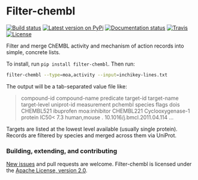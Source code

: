 # Filter-chembl

[![Build status](https://img.shields.io/pypi/status/filter-chembl)](https://pypi.org/project/filter-chembl/)
[![Latest version on PyPi](https://badge.fury.io/py/filter-chembl.svg)](https://pypi.org/project/filter-chembl/)
[![Documentation status](https://readthedocs.org/projects/filter-chembl/badge/?version=latest&style=flat-square)](https://readthedocs.org/projects/filter-chembl/)
[![Travis](https://travis-ci.org/dmyersturnbull/filter-chembl.svg?branch=master)](https://travis-ci.org/dmyersturnbull/filter-chembl)
[![License](https://img.shields.io/badge/License-Apache%202.0-blue.svg)](https://opensource.org/licenses/Apache-2.0)

Filter and merge ChEMBL activity and mechanism of action records into simple, concrete lists.

To install, run `pip install filter-chembl`.
Then run:

```bash
filter-chembl --type=moa,activity --input=inchikey-lines.txt
```

The output will be a tab-separated value file like:
> compound-id	compound-name	predicate	target-id	target-name	target-level	uniprot-id	measurement	pchembl	species	flags	dois
> CHEMBL521	ibuprofen	moa:inhibitor	CHEMBL221	Cyclooxygenase-1	protein	IC50<	7.3		human,mouse	.	10.1016/j.bmcl.2011.04.114
> ...

Targets are listed at the lowest level available (usually single protein).
Records are filtered by species and merged across them via UniProt.


### Building, extending, and contributing

[New issues](https://github.com/dmyersturnbull/filter-chembl/issues) and pull requests are welcome.
Filter-chembl is licensed under the [Apache License, version 2.0](https://www.apache.org/licenses/LICENSE-2.0).
